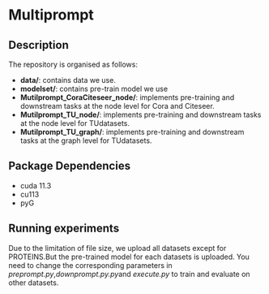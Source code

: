 # Multiprompt

## Description

The repository is organised as follows:

- **data/**: contains data we use.
- **modelset/**: contains pre-train model we use
- **Mutilprompt_CoraCiteseer_node/**: implements pre-training and downstream tasks at the node level for Cora and Citeseer.
- **Mutilprompt_TU_node/**: implements pre-training and downstream tasks at the node level for TUdatasets. 
- **Mutilprompt_TU_graph/**: implements pre-training and downstream tasks at the graph level for TUdatasets.

## Package Dependencies

- cuda 11.3
- cu113
- pyG

## Running experiments

Due to the limitation of file size, we upload all datasets except for PROTEINS.But the pre-trained model for each datasets is uploaded. You need to change the corresponding parameters in *preprompt.py*,*downprompt.py.py*and *execute.py* to train and evaluate on other datasets.

